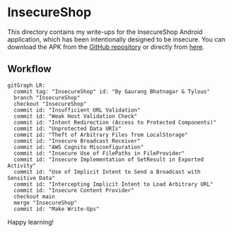 # InsecureShop

This directory contains my write-ups for the InsecureShop Android application, which has been intentionally designed to be insecure. You can download the APK from the [GitHub repository](https://github.com/hax0rgb/InsecureShop) or directly from [here](./Files/InsecureShop.apk).

## Workflow
```mermaid
gitGraph LR:
  commit tag: "InsecureShop" id: "By Gaurang Bhatnagar & Tylous"
  branch "InsecureShop"
  checkout "InsecureShop"
  commit id: "Insufficient URL Validation"
  commit id: "Weak Host Validation Check"
  commit id: "Intent Redirection (Access to Protected Components)"
  commit id: "Unprotected Data URIs"
  commit id: "Theft of Arbitrary Files from LocalStorage"
  commit id: "Insecure Broadcast Receiver"
  commit id: "AWS Cognito Misconfiguration"
  commit id: "Insecure Use of FilePaths in FileProvider"
  commit id: "Insecure Implementation of SetResult in Exported Activity"
  commit id: "Use of Implicit Intent to Send a Broadcast with Sensitive Data"
  commit id: "Intercepting Implicit Intent to Load Arbitrary URL"
  commit id: "Insecure Content Provider"
  checkout main
  merge "InsecureShop"
  commit id: "Make Write-Ups"
```

Happy learning!